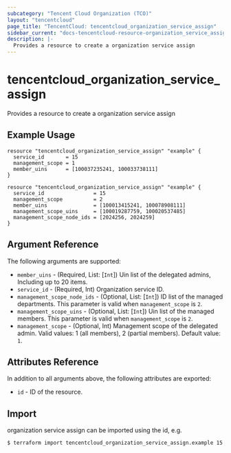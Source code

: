 ```yaml
---
subcategory: "Tencent Cloud Organization (TCO)"
layout: "tencentcloud"
page_title: "TencentCloud: tencentcloud_organization_service_assign"
sidebar_current: "docs-tencentcloud-resource-organization_service_assign"
description: |-
  Provides a resource to create a organization service assign
---
```


# tencentcloud_organization_service_assign

Provides a resource to create a organization service assign

## Example Usage

```hcl
resource "tencentcloud_organization_service_assign" "example" {
  service_id       = 15
  management_scope = 1
  member_uins      = [100037235241, 100033738111]
}
```



```hcl
resource "tencentcloud_organization_service_assign" "example" {
  service_id                = 15
  management_scope          = 2
  member_uins               = [100013415241, 100078908111]
  management_scope_uins     = [100019287759, 100020537485]
  management_scope_node_ids = [2024256, 2024259]
}
```

## Argument Reference

The following arguments are supported:

* `member_uins` - (Required, List: [`Int`]) Uin list of the delegated admins, Including up to 20 items.
* `service_id` - (Required, Int) Organization service ID.
* `management_scope_node_ids` - (Optional, List: [`Int`]) ID list of the managed departments. This parameter is valid when `management_scope` is `2`.
* `management_scope_uins` - (Optional, List: [`Int`]) Uin list of the managed members. This parameter is valid when `management_scope` is `2`.
* `management_scope` - (Optional, Int) Management scope of the delegated admin. Valid values: 1 (all members), 2 (partial members). Default value: `1`.

## Attributes Reference

In addition to all arguments above, the following attributes are exported:

* `id` - ID of the resource.




## Import

organization service assign can be imported using the id, e.g.
```
$ terraform import tencentcloud_organization_service_assign.example 15
```

